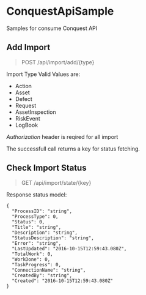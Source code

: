 # ConquestApiSample
Samples for consume Conquest API


## Add Import
>POST /api/import/add/{type}

Import Type Valid Values are: 
- Action 
- Asset 
- Defect
- Request
- AssetInspection
- RiskEvent
- LogBook

*Authorization* header is reqired for all import

The successfull call returns a key for status fetching.

## Check Import Status
>GET /api/import/state/{key}

Response status model:

~~~~
{ 
  "ProcessID": "string", 
  "ProcessType": 0,
  "Status": 0,
  "Title": "string",
  "Description": "string",
  "StatusDescription": "string",
  "Error": "string",
  "LastUpdated": "2016-10-15T12:59:43.080Z",
  "TotalWork": 0,
  "WorkDone": 0,
  "TaskProgress": 0,
  "ConnectionName": "string",
  "CreatedBy": "string",
  "Created": "2016-10-15T12:59:43.080Z"
}
~~~~